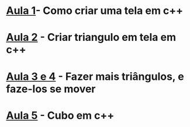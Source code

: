 # [Aula 1](https://github.com/hkioshi/Computacao_Grafica/tree/aula1)- Como criar uma tela em c++
# [Aula 2](https://github.com/hkioshi/Computacao_Grafica/tree/Aula2) - Criar triangulo em tela em c++

# [Aula 3 e 4](https://github.com/hkioshi/Computacao_Grafica/tree/Aula3) - Fazer mais triângulos, e faze-los se mover
# [Aula 5](https://github.com/hkioshi/Computacao_Grafica/tree/Aula5) - Cubo em c++



